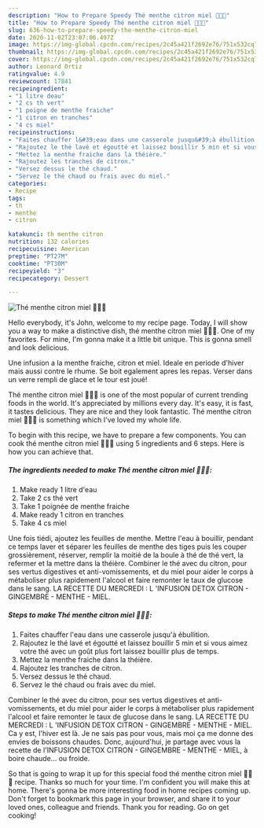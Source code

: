 ```yaml
---
description: "How to Prepare Speedy Thé menthe citron miel 🍋🌿🍯"
title: "How to Prepare Speedy Thé menthe citron miel 🍋🌿🍯"
slug: 636-how-to-prepare-speedy-the-menthe-citron-miel
date: 2020-11-02T23:07:06.497Z
image: https://img-global.cpcdn.com/recipes/2c45a421f2692e76/751x532cq70/the-menthe-citron-miel-🍋🌿🍯-photo-principale-de-la-recette.jpg
thumbnail: https://img-global.cpcdn.com/recipes/2c45a421f2692e76/751x532cq70/the-menthe-citron-miel-🍋🌿🍯-photo-principale-de-la-recette.jpg
cover: https://img-global.cpcdn.com/recipes/2c45a421f2692e76/751x532cq70/the-menthe-citron-miel-🍋🌿🍯-photo-principale-de-la-recette.jpg
author: Leonard Ortiz
ratingvalue: 4.9
reviewcount: 17841
recipeingredient:
- "1 litre deau"
- "2 cs th vert"
- "1 poigne de menthe fraiche"
- "1 citron en tranches"
- "4 cs miel"
recipeinstructions:
- "Faites chauffer l&#39;eau dans une casserole jusqu&#39;à ébullition."
- "Rajoutez le thé lavé et égoutté et laissez bouillir 5 min et si vous aimez votre thé avec un goût plus fort laissez bouillir plus de temps."
- "Mettez la menthe fraiche dans la théière."
- "Rajoutez les tranches de citron."
- "Versez dessus le thé chaud."
- "Servez le thé chaud ou frais avec du miel."
categories:
- Recipe
tags:
- th
- menthe
- citron

katakunci: th menthe citron 
nutrition: 132 calories
recipecuisine: American
preptime: "PT27M"
cooktime: "PT30M"
recipeyield: "3"
recipecategory: Dessert

---
```



![Thé menthe citron miel 🍋🌿🍯](https://img-global.cpcdn.com/recipes/2c45a421f2692e76/751x532cq70/the-menthe-citron-miel-🍋🌿🍯-photo-principale-de-la-recette.jpg)

Hello everybody, it's John, welcome to my recipe page. Today, I will show you a way to make a distinctive dish, thé menthe citron miel 🍋🌿🍯. One of my favorites. For mine, I'm gonna make it a little bit unique. This is gonna smell and look delicious.

Une infusion a la menthe fraiche, citron et miel. Ideale en periode d&#39;hiver mais aussi contre le rhume. Se boit egalement apres les repas. Verser dans un verre rempli de glace et le tour est joué!

Thé menthe citron miel 🍋🌿🍯 is one of the most popular of current trending foods in the world. It's appreciated by millions every day. It's easy, it is fast, it tastes delicious. They are nice and they look fantastic. Thé menthe citron miel 🍋🌿🍯 is something which I've loved my whole life.


To begin with this recipe, we have to prepare a few components. You can cook thé menthe citron miel 🍋🌿🍯 using 5 ingredients and 6 steps. Here is how you can achieve that.

<!--inarticleads1-->

##### The ingredients needed to make Thé menthe citron miel 🍋🌿🍯:

1. Make ready 1 litre d&#39;eau
1. Take 2 cs thé vert
1. Take 1 poignée de menthe fraiche
1. Make ready 1 citron en tranches
1. Take 4 cs miel


Une fois tiédi, ajoutez les feuilles de menthe. Mettre l&#39;eau à bouillir, pendant ce temps laver et séparer les feuilles de menthe des tiges puis les couper grossièrement, réserver, remplir la moitié de la boule à thé de thé vert, la refermer et la mettre dans la théière. Combiner le thé avec du citron, pour ses vertus digestives et anti-vomissements, et du miel pour aider le corps à métaboliser plus rapidement l&#39;alcool et faire remonter le taux de glucose dans le sang. LA RECETTE DU MERCREDI : L &#39;INFUSION DETOX CITRON - GINGEMBRE - MENTHE - MIEL. 

<!--inarticleads2-->

##### Steps to make Thé menthe citron miel 🍋🌿🍯:

1. Faites chauffer l&#39;eau dans une casserole jusqu&#39;à ébullition.
1. Rajoutez le thé lavé et égoutté et laissez bouillir 5 min et si vous aimez votre thé avec un goût plus fort laissez bouillir plus de temps.
1. Mettez la menthe fraiche dans la théière.
1. Rajoutez les tranches de citron.
1. Versez dessus le thé chaud.
1. Servez le thé chaud ou frais avec du miel.


Combiner le thé avec du citron, pour ses vertus digestives et anti-vomissements, et du miel pour aider le corps à métaboliser plus rapidement l&#39;alcool et faire remonter le taux de glucose dans le sang. LA RECETTE DU MERCREDI : L &#39;INFUSION DETOX CITRON - GINGEMBRE - MENTHE - MIEL. Ca y est, l&#39;hiver est là. Je ne sais pas pour vous, mais moi ça me donne des envies de boissons chaudes. Donc, aujourd&#39;hui, je partage avec vous la recette de l&#39;INFUSION DETOX CITRON - GINGEMBRE - MENTHE - MIEL, à boire chaude… ou froide. 

So that is going to wrap it up for this special food thé menthe citron miel 🍋🌿🍯 recipe. Thanks so much for your time. I'm confident you will make this at home. There's gonna be more interesting food in home recipes coming up. Don't forget to bookmark this page in your browser, and share it to your loved ones, colleague and friends. Thank you for reading. Go on get cooking!
